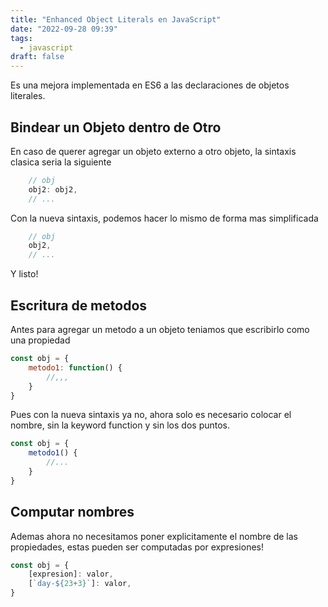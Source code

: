 ```yaml
---
title: "Enhanced Object Literals en JavaScript"
date: "2022-09-28 09:39"
tags: 
  - javascript
draft: false
---
```

Es una mejora implementada en ES6 a las declaraciones de objetos literales.

## Bindear un Objeto dentro de Otro
En caso de querer agregar un objeto externo a otro objeto, la sintaxis clasica seria la siguiente
```Javascript
	// obj
	obj2: obj2,
	// ...
```

Con la nueva sintaxis, podemos hacer lo mismo de forma mas simplificada

```Javascript
	// obj
	obj2,
	// ...
```

Y listo!

## Escritura de metodos
Antes para agregar un metodo a un objeto teniamos que escribirlo como una propiedad

```JavaScript
const obj = {
	metodo1: function() {
		//,,,
	}
}
```

Pues con la nueva sintaxis ya no, ahora solo es necesario colocar el nombre, sin la keyword function y sin los dos puntos.

```JavaScript
const obj = {
	metodo1() {
		//...
	}
}
```

## Computar nombres
Ademas ahora no necesitamos poner explicitamente el nombre de las propiedades, estas pueden ser computadas por expresiones!

```JavaScript
const obj = {
	[expresion]: valor,
	[`day-${23+3}`]: valor,
}
```
